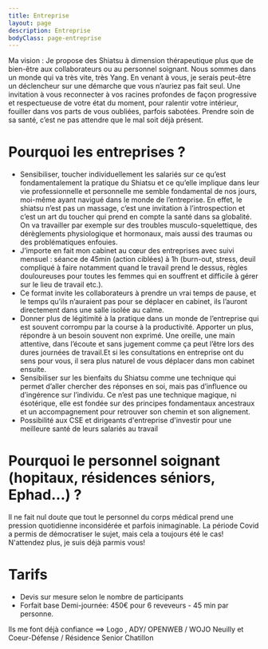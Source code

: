 ```yaml
---
title: Entreprise
layout: page
description: Entreprise
bodyClass: page-entreprise
---
```


Ma vision :
Je propose des Shiatsu à dimension thérapeutique plus que de bien-être aux collaborateurs ou au personnel soignant. Nous sommes dans un monde qui va très vite, très Yang. En venant à vous, je serais peut-être un déclencheur sur une démarche que vous n’auriez pas fait seul. Une invitation à vous reconnecter à vos racines profondes de façon progressive et respectueuse de votre état du moment, pour ralentir votre intérieur, fouiller dans vos parts de vous oubliées, parfois sabotées. Prendre soin de sa santé, c’est ne pas attendre que le mal soit déjà présent.

# Pourquoi les entreprises ?

- Sensibiliser, toucher individuellement les salariés sur ce qu’est fondamentalement la pratique du Shiatsu et ce qu’elle implique dans leur vie professionnelle et personnelle me semble fondamental de nos jours, moi-même ayant navigué dans le monde de l’entreprise.
En effet, le shiatsu n’est pas un massage, c’est une invitation à l’introspection et c’est un art du toucher qui prend en compte la santé dans sa globalité. On va travailler par exemple sur des troubles musculo-squelettique, des dérèglements physiologique et hormonaux, mais aussi des traumas ou des problématiques enfouies.
- J’importe en fait mon cabinet au cœur des entreprises avec suivi mensuel : séance de 45min (action ciblées) à 1h (burn-out, stress, deuil compliqué à faire notamment quand le travail prend le dessus, règles douloureuses pour toutes les femmes qui en souffrent et difficile à gérer sur le lieu de travail etc.).
- Ce format invite les collaborateurs à prendre un vrai temps de pause, et le temps qu’ils n’auraient pas pour se déplacer en cabinet, ils l’auront directement dans une salle isolée au calme.
- Donner plus de légitimité à la pratique dans un monde de l’entreprise qui est souvent corrompu par la course à la productivité. Apporter un plus, répondre à un besoin souvent non exprimé. Une oreille, une main attentive, dans l’écoute et sans jugement comme ça peut l’être lors des dures journées de travail.Et si les consultations en entreprise ont du sens pour vous, il sera plus naturel de vous déplacer dans mon cabinet ensuite.
- Sensibiliser sur les bienfaits du Shiatsu comme une technique qui permet d’aller chercher des réponses en soi, mais pas d’influence ou d’ingérence sur l’individu. Ce n’est pas une technique magique, ni ésotérique, elle est fondée sur des principes fondamentaux ancestraux et un accompagnement pour retrouver son chemin et son alignement.
- Possibilité aux CSE et dirigeants d'entreprise d'investir pour une meilleure santé de leurs salariés au travail

# Pourquoi le personnel soignant (hopitaux, résidences séniors, Ephad...) ?

Il ne fait nul doute que tout le personnel du corps médical prend une pression quotidienne inconsidérée et parfois inimaginable. La période Covid a permis de démocratiser le sujet, mais cela a toujours été le cas!
N'attendez plus, je suis déjà parmis vous!

# Tarifs

- Devis sur mesure selon le nombre de participants
- Forfait base Demi-journée: 450€ pour 6 reveveurs - 45 min par personne.

Ils me font déjà confiance
==> Logo , ADY/ OPENWEB / WOJO Neuilly et Coeur-Défense / Résidence Senior Chatillon
